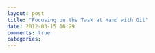 ```yaml
---
layout: post
title: "Focusing on the Task at Hand with Git"
date: 2012-03-15 16:29
comments: true
categories: 
---
```


